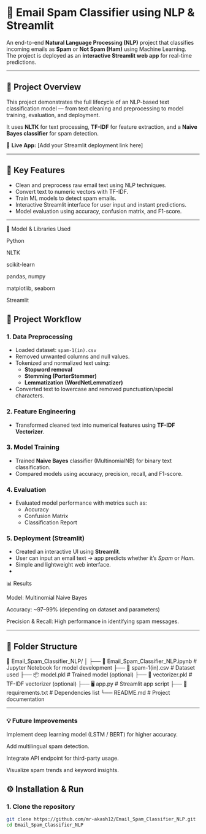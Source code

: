 # 📧 Email Spam Classifier using NLP & Streamlit

An end-to-end **Natural Language Processing (NLP)** project that classifies incoming emails as **Spam** or **Not Spam (Ham)** using Machine Learning.  
The project is deployed as an **interactive Streamlit web app** for real-time predictions.

---

## 🚀 Project Overview
This project demonstrates the full lifecycle of an NLP-based text classification model — from text cleaning and preprocessing to model training, evaluation, and deployment.

It uses **NLTK** for text processing, **TF-IDF** for feature extraction, and a **Naive Bayes classifier** for spam detection.

🔗 **Live App:** [Add your Streamlit deployment link here]

---

## 🧠 Key Features
- Clean and preprocess raw email text using NLP techniques.
- Convert text to numeric vectors with TF-IDF.
- Train ML models to detect spam emails.
- Interactive Streamlit interface for user input and instant predictions.
- Model evaluation using accuracy, confusion matrix, and F1-score.

---
🧾 Model & Libraries Used

Python

NLTK

scikit-learn

pandas, numpy

matplotlib, seaborn

Streamlit

## 🧩 Project Workflow

### 1. Data Preprocessing
- Loaded dataset: `spam-1(in).csv`
- Removed unwanted columns and null values.
- Tokenized and normalized text using:
  - **Stopword removal**
  - **Stemming (PorterStemmer)**
  - **Lemmatization (WordNetLemmatizer)**
- Converted text to lowercase and removed punctuation/special characters.

### 2. Feature Engineering
- Transformed cleaned text into numerical features using **TF-IDF Vectorizer**.

### 3. Model Training
- Trained **Naive Bayes** classifier (MultinomialNB) for binary text classification.
- Compared models using accuracy, precision, recall, and F1-score.

### 4. Evaluation
- Evaluated model performance with metrics such as:
  - Accuracy
  - Confusion Matrix
  - Classification Report

### 5. Deployment (Streamlit)
- Created an interactive UI using **Streamlit**.
- User can input an email text → app predicts whether it’s *Spam* or *Ham*.
- Simple and lightweight web interface.
- 
📊 Results

Model: Multinomial Naive Bayes

Accuracy: ~97–99% (depending on dataset and parameters)

Precision & Recall: High performance in identifying spam messages.


---

## 🧱 Folder Structure
📁 Email_Spam_Classifier_NLP/
│
├── 📘 Email_Spam_Classifier_NLP.ipynb # Jupyter Notebook for model development
├── 📄 spam-1(in).csv # Dataset used
├── 📦 model.pkl # Trained model (optional)
├── 🧠 vectorizer.pkl # TF-IDF vectorizer (optional)
├── 🖥️ app.py # Streamlit app script
├── 📜 requirements.txt # Dependencies list
└── README.md # Project documentation


---

### 💡 Future Improvements

Implement deep learning model (LSTM / BERT) for higher accuracy.

Add multilingual spam detection.

Integrate API endpoint for third-party usage.

Visualize spam trends and keyword insights.

## ⚙️ Installation & Run

### 1. Clone the repository
```bash
git clone https://github.com/mr-akash12/Email_Spam_Classifier_NLP.git
cd Email_Spam_Classifier_NLP


